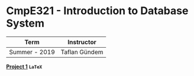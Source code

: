 # CmpE321 - Introduction to Database System

Term | Instructor
-----| ----------
Summer - 2019 | Taflan Gündem



**[Project 1](https://github.com/bekir96/BOUN_PROJECTS/tree/master/CMPE321/Project1) `LaTeX`**


